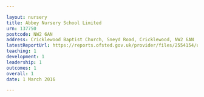 ```yaml
---

layout: nursery
title: Abbey Nursery School Limited
urn: 137750
postcode: NW2 6AN
address: Cricklewood Baptist Church, Sneyd Road, Cricklewood, NW2 6AN
latestReportUrl: https://reports.ofsted.gov.uk/provider/files/2554154/urn/137750.pdf
teaching: 1
development: 1
leadership: 1
outcomes: 1
overall: 1
date: 1 March 2016

---
```

